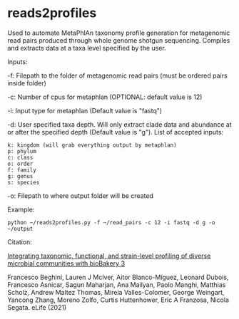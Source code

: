 # reads2profiles

Used to automate MetaPhlAn taxonomy profile generation for metagenomic read pairs produced through whole genome shotgun sequencing. Compiles and extracts data at a taxa level specified by the user.

Inputs:

-f: Filepath to the folder of metagenomic read pairs (must be ordered pairs inside folder)

-c: Number of cpus for metaphlan (OPTIONAL: default value is 12)

-i: Input type for metaphlan (Default value is "fastq")

-d: User specified taxa depth. Will only extract clade data and abundance at or after the specified depth (Default value is "g"). List of accepted inputs:

    k: kingdom (will grab everything output by metaphlan)
    p: phylum
    c: class
    o: order
    f: family
    g: genus
    s: species

-o: Filepath to where output folder will be created

Example: 

    python ~/reads2profiles.py -f ~/read_pairs -c 12 -i fastq -d g -o ~/output

Citation:

[Integrating taxonomic, functional, and strain-level profiling of diverse microbial communities with bioBakery 3](https://elifesciences.org/articles/65088)

Francesco Beghini, Lauren J McIver, Aitor Blanco-Míguez, Leonard Dubois, Francesco Asnicar, Sagun Maharjan, Ana Mailyan, Paolo Manghi, Matthias Scholz, Andrew Maltez Thomas, Mireia Valles-Colomer, George Weingart, Yancong Zhang, Moreno Zolfo, Curtis Huttenhower, Eric A Franzosa, Nicola Segata. eLife (2021)
    
